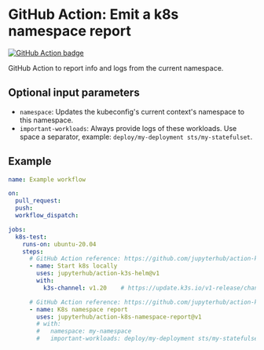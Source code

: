 # GitHub Action: Emit a k8s namespace report
[![GitHub Action badge](https://github.com/jupyterhub/action-k8s-namespace-report/workflows/Test/badge.svg)](https://github.com/jupyterhub/action-k8s-namespace-report/actions)

GitHub Action to report info and logs from the current namespace.

## Optional input parameters
- `namespace`: Updates the kubeconfig's current context's namespace to this
  namespace.
- `important-workloads`: Always provide logs of these workloads. Use space a
  separator, example: `deploy/my-deployment sts/my-statefulset`.

## Example

```yaml
name: Example workflow

on:
  pull_request:
  push:
  workflow_dispatch:

jobs:
  k8s-test:
    runs-on: ubuntu-20.04
    steps:
      # GitHub Action reference: https://github.com/jupyterhub/action-k3s-helm
      - name: Start k8s locally
        uses: jupyterhub/action-k3s-helm@v1
        with:
          k3s-channel: v1.20    # https://update.k3s.io/v1-release/channels

      # GitHub Action reference: https://github.com/jupyterhub/action-k8s-namespace-report
      - name: K8s namespace report
        uses: jupyterhub/action-k8s-namespace-report@v1
        # with:
        #   namespace: my-namespace
        #   important-workloads: deploy/my-deployment sts/my-statefulset
```
